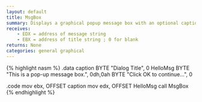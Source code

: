 ```yaml
---
layout: default
title: MsgBox
summary: Displays a graphical popup message box with an optional caption.
receives: 
    - EDX = address of message string
    - EBX = address of title string ; 0 for blank
returns: None
categories: general graphical
---
```

{% highlight nasm %}
.data
caption  BYTE "Dialog Title", 0
HelloMsg BYTE "This is a pop-up message box.", 0dh,0ah 
         BYTE "Click OK to continue...", 0

.code
mov  ebx, OFFSET caption
mov  edx, OFFSET HelloMsg
call MsgBox
{% endhighlight %}